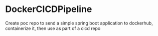 # DockerCICDPipeline
Create poc repo to send a simple spring boot application to dockerhub, containerize it, then use as part of a cicd repo
